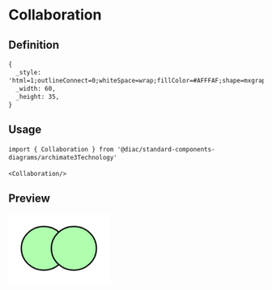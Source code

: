 # Collaboration

## Definition

```
{
  _style: 'html=1;outlineConnect=0;whiteSpace=wrap;fillColor=#AFFFAF;shape=mxgraph.archimate3.collaboration;',
  _width: 60,
  _height: 35,
}
```

## Usage

```
import { Collaboration } from '@diac/standard-components-diagrams/archimate3Technology'

<Collaboration/>
```

## Preview

<img src="./collaboration.png" width="200"/>

